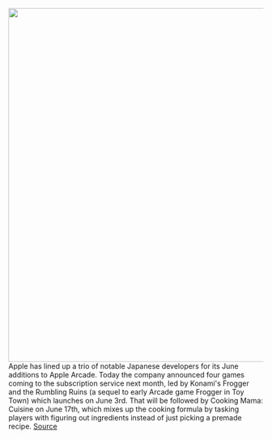 <img src='https://cdn.vox-cdn.com/thumbor/2wGKx6NAjnjoJEJzmvdJA0nYAzY=/0x0:3840x2160/1200x800/filters:focal(1613x773:2227x1387)/cdn.vox-cdn.com/uploads/chorus_image/image/70927502/Cooking_Mama_Cuisine__Minigame_02.0.png' width='700px' /><br/>
Apple has lined up a trio of notable Japanese developers for its June additions to Apple Arcade. Today the company announced four games coming to the subscription service next month, led by Konami's Frogger and the Rumbling Ruins (a sequel to early Arcade game Frogger in Toy Town) which launches on June 3rd. That will be followed by Cooking Mama: Cuisine on June 17th, which mixes up the cooking formula by tasking players with figuring out ingredients instead of just picking a premade recipe.
<a href='https://www.theverge.com/2022/5/31/23148527/apple-arcade-cooking-mama-frogger-yu-suzuki-june-2022'> Source <a/>